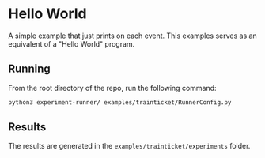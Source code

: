 
# Hello World

A simple example that just prints on each event. This examples serves as an equivalent of a "Hello World" program.

## Running

From the root directory of the repo, run the following command:

```bash
python3 experiment-runner/ examples/trainticket/RunnerConfig.py
```

## Results

The results are generated in the `examples/trainticket/experiments` folder.
